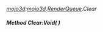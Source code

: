 _[mojo3d](../../modules/mojo3d/mojo3d-module.md):[mojo3d](../../modules/mojo3d/mojo3d-module.md).[RenderQueue](../../modules/mojo3d/mojo3d-renderqueue.md).Clear_
##### Method Clear:Void(  )
